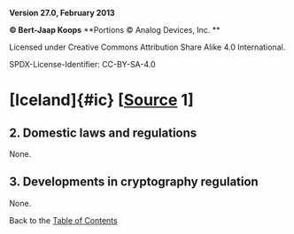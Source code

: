 **Version 27.0, February 2013**

**© Bert-Jaap Koops**
**Portions © Analog Devices, Inc. **  

Licensed under Creative Commons Attribution Share Alike 4.0 International.

SPDX-License-Identifier: CC-BY-SA-4.0

# [Iceland]{#ic} \[[Source](cls-srce.htm) 1\]

## 2. Domestic laws and regulations  
None.

## 3. Developments in cryptography regulation  
None.

Back to the [Table of Contents](index.md)
